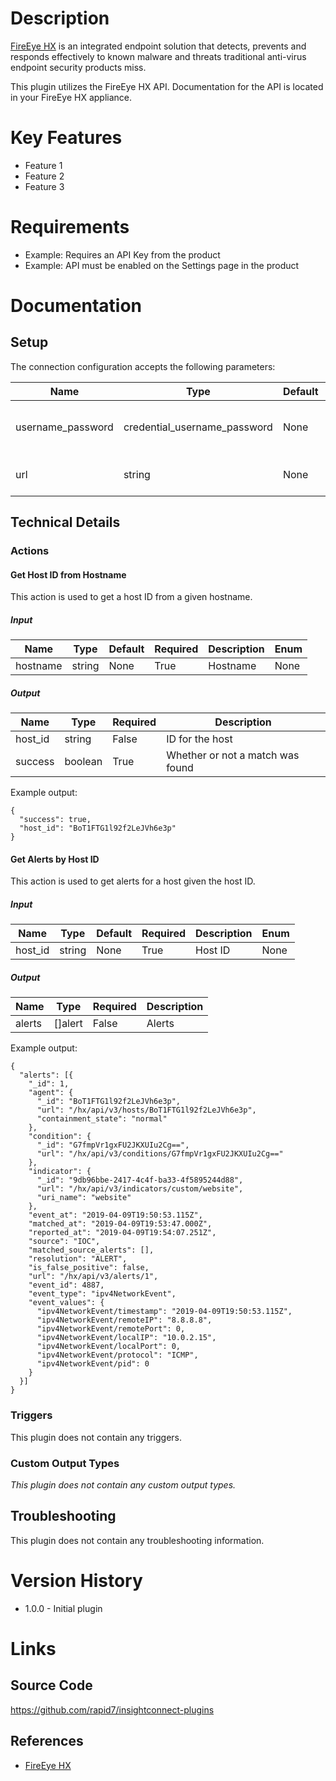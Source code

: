 # Description

[FireEye HX](https://www.fireeye.com/solutions/hx-endpoint-security-products.html) is an integrated endpoint solution that detects, prevents and responds effectively to known malware and threats traditional anti-virus endpoint security products miss.

This plugin utilizes the FireEye HX API. Documentation for the API is located in your FireEye HX appliance.

# Key Features

* Feature 1
* Feature 2
* Feature 3

# Requirements

* Example: Requires an API Key from the product
* Example: API must be enabled on the Settings page in the product

# Documentation

## Setup

The connection configuration accepts the following parameters:

|Name|Type|Default|Required|Description|Enum|
|----|----|-------|--------|-----------|----|
|username_password|credential_username_password|None|True|Username and password to authenticate with FireEye HX|None|
|url|string|None|True|URL to the appliance, e.g. https\://test.fireeye.com|None|

## Technical Details

### Actions

#### Get Host ID from Hostname

This action is used to get a host ID from a given hostname.

##### Input

|Name|Type|Default|Required|Description|Enum|
|----|----|-------|--------|-----------|----|
|hostname|string|None|True|Hostname|None|

##### Output

|Name|Type|Required|Description|
|----|----|--------|-----------|
|host_id|string|False|ID for the host|
|success|boolean|True|Whether or not a match was found|

Example output:

```
{
  "success": true,
  "host_id": "BoT1FTG1l92f2LeJVh6e3p"
}
```

#### Get Alerts by Host ID

This action is used to get alerts for a host given the host ID.

##### Input

|Name|Type|Default|Required|Description|Enum|
|----|----|-------|--------|-----------|----|
|host_id|string|None|True|Host ID|None|

##### Output

|Name|Type|Required|Description|
|----|----|--------|-----------|
|alerts|[]alert|False|Alerts|

Example output:

```
{
  "alerts": [{
    "_id": 1,
    "agent": {
      "_id": "BoT1FTG1l92f2LeJVh6e3p",
      "url": "/hx/api/v3/hosts/BoT1FTG1l92f2LeJVh6e3p",
      "containment_state": "normal"
    },
    "condition": {
      "_id": "G7fmpVr1gxFU2JKXUIu2Cg==",
      "url": "/hx/api/v3/conditions/G7fmpVr1gxFU2JKXUIu2Cg=="
    },
    "indicator": {
      "_id": "9db96bbe-2417-4c4f-ba33-4f5895244d88",
      "url": "/hx/api/v3/indicators/custom/website",
      "uri_name": "website"
    },
    "event_at": "2019-04-09T19:50:53.115Z",
    "matched_at": "2019-04-09T19:53:47.000Z",
    "reported_at": "2019-04-09T19:54:07.251Z",
    "source": "IOC",
    "matched_source_alerts": [],
    "resolution": "ALERT",
    "is_false_positive": false,
    "url": "/hx/api/v3/alerts/1",
    "event_id": 4887,
    "event_type": "ipv4NetworkEvent",
    "event_values": {
      "ipv4NetworkEvent/timestamp": "2019-04-09T19:50:53.115Z",
      "ipv4NetworkEvent/remoteIP": "8.8.8.8",
      "ipv4NetworkEvent/remotePort": 0,
      "ipv4NetworkEvent/localIP": "10.0.2.15",
      "ipv4NetworkEvent/localPort": 0,
      "ipv4NetworkEvent/protocol": "ICMP",
      "ipv4NetworkEvent/pid": 0
    }
  }]
}
```

### Triggers

This plugin does not contain any triggers.

### Custom Output Types

_This plugin does not contain any custom output types._

## Troubleshooting

This plugin does not contain any troubleshooting information.

# Version History

* 1.0.0 - Initial plugin

# Links

## Source Code

https://github.com/rapid7/insightconnect-plugins

## References

* [FireEye HX](https://www.fireeye.com/solutions/hx-endpoint-security-products.html)

